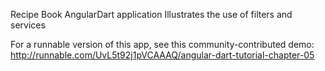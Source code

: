 Recipe Book AngularDart application
Illustrates the use of filters and services

For a runnable version of this app, see this community-contributed demo:
http://runnable.com/UvL5t92j1pVCAAAQ/angular-dart-tutorial-chapter-05